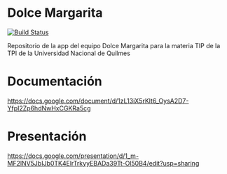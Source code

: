 # Dolce Margarita

[![Build Status](https://www.travis-ci.org/beluamat29/dolce-margarita.svg?branch=master)](https://www.travis-ci.org/beluamat29/dolce-margarita)

Repositorio de la app del equipo Dolce Margarita para la materia TIP de la TPI de la Universidad Nacional de Quilmes

# Documentación
https://docs.google.com/document/d/1zL13iX5rKlt6_OysA2D7-YfpI2Zp6hdNwHxCGKRa5cg

# Presentación
https://docs.google.com/presentation/d/1_m-MF2lNV5JbIJb0TK4ElrTrkyyEBADa39Tt-Ol50B4/edit?usp=sharing

